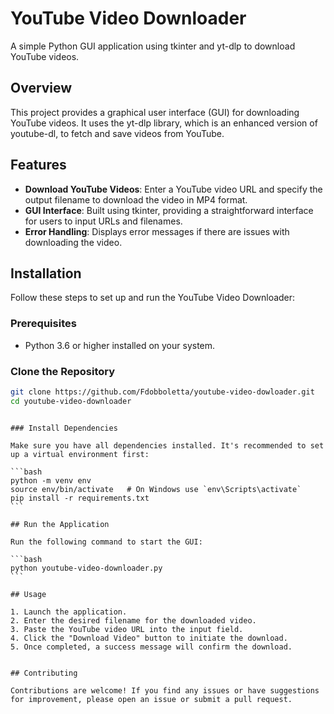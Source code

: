 # YouTube Video Downloader

A simple Python GUI application using tkinter and yt-dlp to download YouTube videos.

## Overview

This project provides a graphical user interface (GUI) for downloading YouTube videos. It uses the yt-dlp library, which is an enhanced version of youtube-dl, to fetch and save videos from YouTube.

## Features

- **Download YouTube Videos**: Enter a YouTube video URL and specify the output filename to download the video in MP4 format.
- **GUI Interface**: Built using tkinter, providing a straightforward interface for users to input URLs and filenames.
- **Error Handling**: Displays error messages if there are issues with downloading the video.

## Installation

Follow these steps to set up and run the YouTube Video Downloader:

### Prerequisites

- Python 3.6 or higher installed on your system.

### Clone the Repository

```bash
git clone https://github.com/Fdobboletta/youtube-video-dowloader.git
cd youtube-video-downloader
```

````

### Install Dependencies

Make sure you have all dependencies installed. It's recommended to set up a virtual environment first:

```bash
python -m venv env
source env/bin/activate   # On Windows use `env\Scripts\activate`
pip install -r requirements.txt
```

## Run the Application

Run the following command to start the GUI:

```bash
python youtube-video-downloader.py
```

## Usage

1. Launch the application.
2. Enter the desired filename for the downloaded video.
3. Paste the YouTube video URL into the input field.
4. Click the "Download Video" button to initiate the download.
5. Once completed, a success message will confirm the download.


## Contributing

Contributions are welcome! If you find any issues or have suggestions for improvement, please open an issue or submit a pull request.


````
